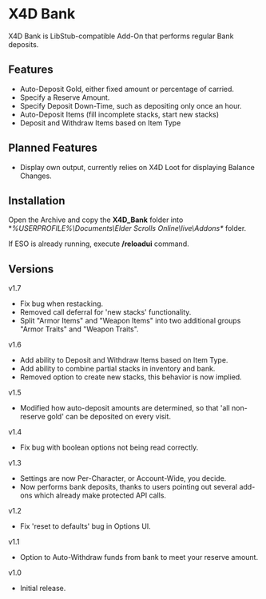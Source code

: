 # X4D **Bank**

X4D Bank is LibStub-compatible Add-On that performs regular Bank deposits.

## Features

* Auto-Deposit Gold, either fixed amount or percentage of carried.
* Specify a Reserve Amount.
* Specify Deposit Down-Time, such as depositing only once an hour.
* Auto-Deposit Items (fill incomplete stacks, start new stacks)
* Deposit and Withdraw Items based on Item Type

## Planned Features

* Display own output, currently relies on X4D Loot for displaying Balance Changes.

## Installation

Open the Archive and copy the **X4D_Bank** folder into **%USERPROFILE%\Documents\Elder Scrolls Online\live\Addons\** folder.

If ESO is already running, execute **/reloadui** command.

## Versions
v1.7
- Fix bug when restacking.
- Removed call deferral for 'new stacks' functionality.
- Split "Armor Items" and "Weapon Items" into two additional groups "Armor Traits" and "Weapon Traits".

v1.6
- Add ability to Deposit and Withdraw Items based on Item Type.
- Add ability to combine partial stacks in inventory and bank.
- Removed option to create new stacks, this behavior is now implied.

v1.5
- Modified how auto-deposit amounts are determined, so that 'all non-reserve gold' can be deposited on every visit.

v1.4
- Fix bug with boolean options not being read correctly.

v1.3
- Settings are now Per-Character, or Account-Wide, you decide.
- Now performs bank deposits, thanks to users pointing out several add-ons which already make protected API calls.

v1.2
- Fix 'reset to defaults' bug in Options UI.

v1.1
- Option to Auto-Withdraw funds from bank to meet your reserve amount.

v1.0
- Initial release.

